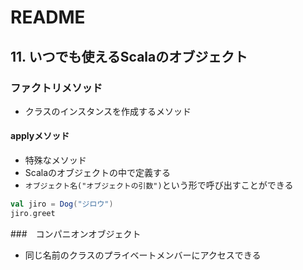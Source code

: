 README
===

## 11. いつでも使えるScalaのオブジェクト 

### ファクトリメソッド
- クラスのインスタンスを作成するメソッド

#### applyメソッド
- 特殊なメソッド
- Scalaのオブジェクトの中で定義する
- `オブジェクト名("オブジェクトの引数")`という形で呼び出すことができる

```scala
val jiro = Dog("ジロウ")
jiro.greet
```

###　コンパニオンオブジェクト
- 同じ名前のクラスのプライベートメンバーにアクセスできる


